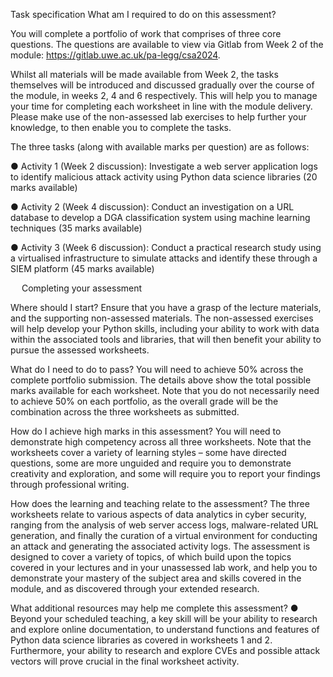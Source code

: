Task specification
What am I required to do on this assessment?

You will complete a portfolio of work that comprises of three core questions. The questions are available to view via Gitlab from Week 2 of the module: https://gitlab.uwe.ac.uk/pa-legg/csa2024.

Whilst all materials will be made available from Week 2, the tasks themselves will be introduced and discussed gradually over the course of the module, in weeks 2, 4 and 6 respectively. This will help you to manage your time for completing each worksheet in line with the module delivery. Please make use of the non-assessed lab exercises to help further your knowledge, to then enable you to complete the tasks.

The three tasks (along with available marks per question) are as follows:

●	Activity 1 (Week 2 discussion): Investigate a web server application logs to identify malicious attack activity using Python data science libraries (20 marks available)

●	Activity 2 (Week 4 discussion): Conduct an investigation on a URL database to develop a DGA classification system using machine learning techniques (35 marks available)

●	Activity 3 (Week 6 discussion): Conduct a practical research study using a virtualised infrastructure to simulate attacks and identify these through a SIEM platform (45 marks available)

 
Completing your assessment 

Where should I start?
Ensure that you have a grasp of the lecture materials, and the supporting non-assessed materials. The non-assessed exercises will help develop your Python skills, including your ability to work with data within the associated tools and libraries, that will then benefit your ability to pursue the assessed worksheets.

What do I need to do to pass? 
You will need to achieve 50% across the complete portfolio submission. The details above show the total possible marks available for each worksheet. Note that you do not necessarily need to achieve 50% on each portfolio, as the overall grade will be the combination across the three worksheets as submitted.

How do I achieve high marks in this assessment? 
You will need to demonstrate high competency across all three worksheets. Note that the worksheets cover a variety of learning styles – some have directed questions, some are more unguided and require you to demonstrate creativity and exploration, and some will require you to report your findings through professional writing.

How does the learning and teaching relate to the assessment? 
The three worksheets relate to various aspects of data analytics in cyber security, ranging from the analysis of web server access logs, malware-related URL generation, and finally the curation of a virtual environment for conducting an attack and generating the associated activity logs. The assessment is designed to cover a variety of topics, of which build upon the topics covered in your lectures and in your unassessed lab work, and help you to demonstrate your mastery of the subject area and skills covered in the module, and as discovered through your extended research.

What additional resources may help me complete this assessment?
●	Beyond your scheduled teaching, a key skill will be your ability to research and explore online documentation, to understand functions and features of Python data science libraries as covered in worksheets 1 and 2. Furthermore, your ability to research and explore CVEs and possible attack vectors will prove crucial in the final worksheet activity.
